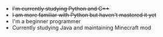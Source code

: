 - ~~I'm currently studying Python and C++~~
- ~~I am more familiar with Python but haven't mastered it yet~~
- I'm a beginner programmer
- Currently studying Java and maintaining Minecraft mod



